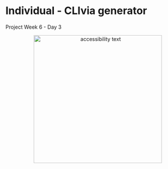 # Individual - CLIvia generator
Project Week 6 - Day 3

<p align="center">
  <img src="https://ibb.co/Kb98LJc" width="350" alt="accessibility text">
</p>
